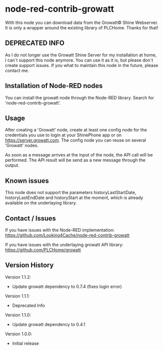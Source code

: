 # node-red-contrib-growatt

With this node you can download data from the Growatt© Shine Webserver. It is only a wrapper around the existing library of PLCHome. Thanks for that!


## DEPRECATED INFO

As I do not longer use the Growatt Shine Server for my installation at home, I can´t support this node anymore. You can use it as it is, but please don´t create support issues. If you what to maintain this node in the future, please contact me.


## Installation of Node-RED nodes

You can install the growatt node through the Node-RED library. Search for 'node-red-contrib-growatt'.


## Usage

After creating a 'Growatt' node, create at least one config node for the credentials you use to login at your ShinePhone app or on https://server.growatt.com. The config node you can reuse on several 'Growatt' nodes.

As soon as a message arrives at the input of the node, the API call will be performed. The API result will be send as a new message through the output.


## Known issues

This node does not support the parameters historyLastStartDate, historyLastEndDate and historyStart at the moment, which is already available on the underlaying library.


## Contact / Issues

If you have issues with the Node-RED implementation: https://github.com/Looking4Cache/node-red-contrib-growatt

If you have issues with the underlaying growatt API library: https://github.com/PLCHome/growatt


## Version History

Version 1.1.2:
- Update growatt dependency to 0.7.4 (fixes login error)

Version 1.1.1:
- Deprecated Info

Version 1.1.0:
- Update growatt dependency to 0.4.1

Version 1.0.0:
- Initial release
